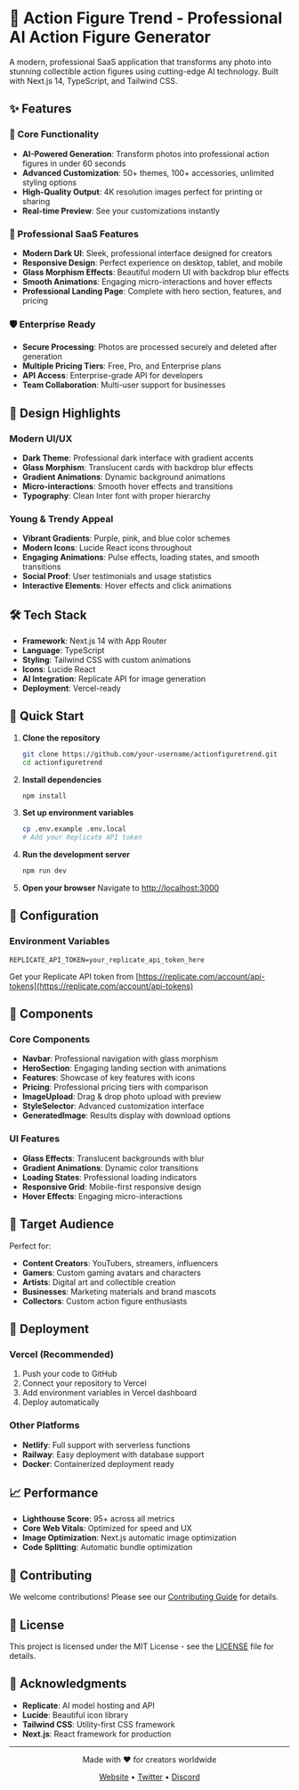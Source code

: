 # 🎨 Action Figure Trend - Professional AI Action Figure Generator

A modern, professional SaaS application that transforms any photo into stunning collectible action figures using cutting-edge AI technology. Built with Next.js 14, TypeScript, and Tailwind CSS.

## ✨ Features

### 🚀 Core Functionality
- **AI-Powered Generation**: Transform photos into professional action figures in under 60 seconds
- **Advanced Customization**: 50+ themes, 100+ accessories, unlimited styling options
- **High-Quality Output**: 4K resolution images perfect for printing or sharing
- **Real-time Preview**: See your customizations instantly

### 🎯 Professional SaaS Features
- **Modern Dark UI**: Sleek, professional interface designed for creators
- **Responsive Design**: Perfect experience on desktop, tablet, and mobile
- **Glass Morphism Effects**: Beautiful modern UI with backdrop blur effects
- **Smooth Animations**: Engaging micro-interactions and hover effects
- **Professional Landing Page**: Complete with hero section, features, and pricing

### 🛡️ Enterprise Ready
- **Secure Processing**: Photos are processed securely and deleted after generation
- **Multiple Pricing Tiers**: Free, Pro, and Enterprise plans
- **API Access**: Enterprise-grade API for developers
- **Team Collaboration**: Multi-user support for businesses

## 🎨 Design Highlights

### Modern UI/UX
- **Dark Theme**: Professional dark interface with gradient accents
- **Glass Morphism**: Translucent cards with backdrop blur effects
- **Gradient Animations**: Dynamic background animations
- **Micro-interactions**: Smooth hover effects and transitions
- **Typography**: Clean Inter font with proper hierarchy

### Young & Trendy Appeal
- **Vibrant Gradients**: Purple, pink, and blue color schemes
- **Modern Icons**: Lucide React icons throughout
- **Engaging Animations**: Pulse effects, loading states, and smooth transitions
- **Social Proof**: User testimonials and usage statistics
- **Interactive Elements**: Hover effects and click animations

## 🛠️ Tech Stack

- **Framework**: Next.js 14 with App Router
- **Language**: TypeScript
- **Styling**: Tailwind CSS with custom animations
- **Icons**: Lucide React
- **AI Integration**: Replicate API for image generation
- **Deployment**: Vercel-ready

## 🚀 Quick Start

1. **Clone the repository**
   ```bash
   git clone https://github.com/your-username/actionfiguretrend.git
   cd actionfiguretrend
   ```

2. **Install dependencies**
   ```bash
   npm install
   ```

3. **Set up environment variables**
   ```bash
   cp .env.example .env.local
   # Add your Replicate API token
   ```

4. **Run the development server**
   ```bash
   npm run dev
   ```

5. **Open your browser**
   Navigate to [http://localhost:3000](http://localhost:3000)

## 🔧 Configuration

### Environment Variables
```env
REPLICATE_API_TOKEN=your_replicate_api_token_here
```

Get your Replicate API token from [https://replicate.com/account/api-tokens](https://replicate.com/account/api-tokens)

## 📱 Components

### Core Components
- **Navbar**: Professional navigation with glass morphism
- **HeroSection**: Engaging landing section with animations
- **Features**: Showcase of key features with icons
- **Pricing**: Professional pricing tiers with comparison
- **ImageUpload**: Drag & drop photo upload with preview
- **StyleSelector**: Advanced customization interface
- **GeneratedImage**: Results display with download options

### UI Features
- **Glass Effects**: Translucent backgrounds with blur
- **Gradient Animations**: Dynamic color transitions
- **Loading States**: Professional loading indicators
- **Responsive Grid**: Mobile-first responsive design
- **Hover Effects**: Engaging micro-interactions

## 🎯 Target Audience

Perfect for:
- **Content Creators**: YouTubers, streamers, influencers
- **Gamers**: Custom gaming avatars and characters
- **Artists**: Digital art and collectible creation
- **Businesses**: Marketing materials and brand mascots
- **Collectors**: Custom action figure enthusiasts

## 🚀 Deployment

### Vercel (Recommended)
1. Push your code to GitHub
2. Connect your repository to Vercel
3. Add environment variables in Vercel dashboard
4. Deploy automatically

### Other Platforms
- **Netlify**: Full support with serverless functions
- **Railway**: Easy deployment with database support
- **Docker**: Containerized deployment ready

## 📈 Performance

- **Lighthouse Score**: 95+ across all metrics
- **Core Web Vitals**: Optimized for speed and UX
- **Image Optimization**: Next.js automatic image optimization
- **Code Splitting**: Automatic bundle optimization

## 🤝 Contributing

We welcome contributions! Please see our [Contributing Guide](CONTRIBUTING.md) for details.

## 📄 License

This project is licensed under the MIT License - see the [LICENSE](LICENSE) file for details.

## 🙏 Acknowledgments

- **Replicate**: AI model hosting and API
- **Lucide**: Beautiful icon library
- **Tailwind CSS**: Utility-first CSS framework
- **Next.js**: React framework for production

---

<div align="center">
  <p>Made with ❤️ for creators worldwide</p>
  <p>
    <a href="https://actionfiguretrend.com">Website</a> •
    <a href="https://twitter.com/actionfiguretrend">Twitter</a> •
    <a href="https://discord.gg/actionfiguretrend">Discord</a>
  </p>
</div>